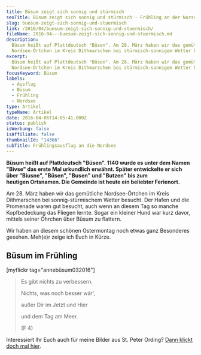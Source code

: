 ```yaml
---
title: Büsum zeigt sich sonnig und stürmisch
seoTitle: Büsum zeigt sich sonnig und stürmisch - Frühling an der Norsee
slug: buesum-zeigt-sich-sonnig-und-stuermisch
link: /2016/04/buesum-zeigt-sich-sonnig-und-stuermisch/
fileName: 2016-04---buesum-zeigt-sich-sonnig-und-stuermisch.md
description:
  Büsum heißt auf Plattdeutsch "Büsen". Am 28. März haben wir das gemütliche
  Nordsee-Örtchen im Kreis Dithmarschen bei stürmisch-sonnigem Wetter besucht.
excerpt:
  Büsum heißt auf Plattdeutsch "Büsen". Am 28. März haben wir das gemütliche
  Nordsee-Örtchen im Kreis Dithmarschen bei stürmisch-sonnigem Wetter besucht.
focusKeyword: Büsum
labels:
  - Ausflug
  - Büsum
  - Frühling
  - Nordsee
type: Artikel
typeName: Artikel
date: 2016-04-06T14:05:41.000Z
status: publish
isWerbung: false
isAffiliate: false
thumbnailId: "14366"
subTitle: Frühlingsausflug an die Nordsee
---
```


<strong>Büsum heißt auf Plattdeutsch "Büsen". 1140 wurde es unter dem Namen
"Bivse" das erste Mal urkundlich erwähnt. Später entwickelte er sich über
"Biusne", "Büsen", "Busen" und "Butzen" bis zum heutigen Ortsnamen. Die Gemeinde
ist heute ein beliebter Ferienort.</strong>

Am 28. März haben wir das gemütliche Nordsee-Örtchen im Kreis Dithmarschen bei
sonnig-stürmischem Wetter besucht. Der Hafen und die Promenade waren gut
besucht, auch wenn an diesem Tag so manche Kopfbedeckung das Fliegen lernte.
Sogar ein kleiner Hund war kurz davor, mittels seiner Öhrchen über Büsum zu
flattern.

Wir haben an diesem schönen Ostermontag noch etwas ganz Besonderes gesehen.
Meh(e)r zeige ich Euch in Kürze.

## Büsum im Frühling

[myflickr tag="annebüsum032016"]

<blockquote>Es gibt nichts zu verbessern.

Nichts, was noch besser wär',

außer Dir im Jetzt und Hier

und dem Tag am Meer.

(F 4)</blockquote>

Interessiert Ihr Euch auch für meine Bilder aus St. Peter Ording?
[Dann klickt doch mal hier](/2015/07/zurueck-nach-st-peter-ording/).
